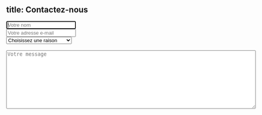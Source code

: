 title: <i class="icon icon-contact"></i>Contactez-nous
----
 <div class="row">
     <div class="col-xs-8">
          <div class="form-group">
            <input type="text" class="form-control" placeholder="Votre nom" autofocus="autofocus" id="user-name" name="name" />
          </div>
          <div class="form-group">
            <input type="email" class="form-control" placeholder="Votre adresse e-mail" id="user-email" name="email" />
          </div>
          <div class="form-group">
            <select class="form-control" id="reason" name="reason">
                <option>Choisissez une raison</option>
                <option value="Question technique">Question technique</option>
                <option value="Question data">Question sur les données</option>
                <option value="Autre">Autre</option>
            </select>
          </div>
      </div>
      <div class="col-xs-4">&nbsp;</div>
  </div>
  <div class="row">
      <div class="col-xs-12">
          <div class="form-group">
            <textarea name="content" id="content" placeholder="Votre message" class="form-control" rows="10" cols="80"></textarea>
          </div>
      </div>
  </div>
